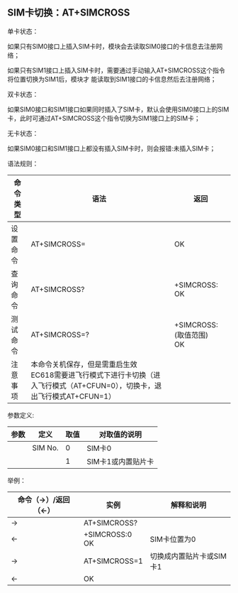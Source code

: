 ## SIM卡切换：AT+SIMCROSS

单卡状态：

​	如果只有SIM0接口上插入SIM卡时，模块会去读取SIM0接口的卡信息去注册网络；

​	如果只有SIM1接口上插入SIM卡时，需要通过手动输入AT+SIMCROSS这个指令将位置切换为SIM1后，模块才	能读取到SIM1接口的卡信息然后去注册网络；

双卡状态：

​	如果SIM0接口和SIM1接口如果同时插入了SIM卡，默认会使用SIM0接口上的SIM卡，此时可通过AT+SIMCROSS这个指令切换为SIM1接口上的SIM卡；

无卡状态：

​	如果SIM0接口和SIM1接口上都没有插入SIM卡时，则会报错:未插入SIM卡；

 

语法规则：

| 命令类型 | 语法                                                         | 返回                            |
| -------- | ------------------------------------------------------------ | ------------------------------- |
| 设置命令 | AT+SIMCROSS=<id>                                             | OK                              |
| 查询命令 | AT+SIMCROSS?                                                 | +SIMCROSS:<id><br> OK           |
| 测试命令 | AT+SIMCROSS=?                                                | +SIMCROSS:(<id>取值范围) <br>OK |
| 注意事项 | 本命令关机保存，但是需重启生效<br>EC618需要进飞行模式下进行卡切换（进入飞行模式（AT+CFUN=0），切换卡，退出飞行模式AT+CFUN=1） |                                 |

 

参数定义:

| 参数 | 定义    | 取值 | 对取值的说明       |
| ---- | ------- | ---- | ------------------ |
| <id> | SIM No. | 0    | SIM卡0             |
|      |         | 1    | SIM卡1或内置贴片卡 |

 

举例：

| 命令（→）/返回（←） | 实例               | 解释和说明               |
| ------------------- | ------------------ | ------------------------ |
| →                   | AT+SIMCROSS?       |                          |
| ←                   | +SIMCROSS:0 <br>OK | SIM卡位置为0             |
| →                   | AT+SIMCROSS=1      | 切换成内置贴片卡或SIM卡1 |
| ←                   | OK                 |                          |

